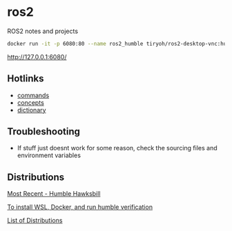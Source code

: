 # ros2

ROS2 notes and projects

```bash
docker run -it -p 6080:80 --name ros2_humble tiryoh/ros2-desktop-vnc:humble
```

http://127.0.0.1:6080/

## Hotlinks

- [commands](./COMMANDS.md)
- [concepts](./CONCEPTS/README.md)
- [dictionary](./DICTIONARY.md)

## Troubleshooting

- If stuff just doesnt work for some reason, check the sourcing files and environment variables

## Distributions

[Most Recent - Humble Hawksbill](https://docs.ros.org/en/humble/index.html)

[To install WSL, Docker, and run humble verification](./HUMBLE_STARTUP.md)

[List of Distributions](https://docs.ros.org/en/humble/Releases.html)
